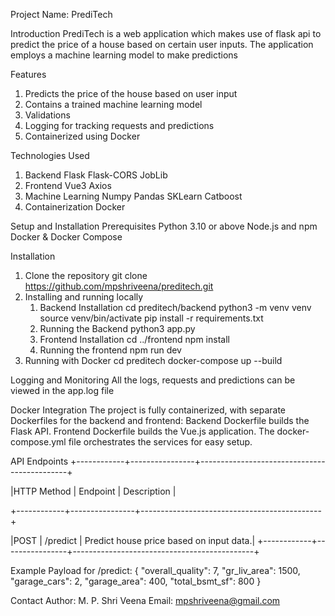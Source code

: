 Project Name: PrediTech

Introduction
PrediTech is a web application which makes use of flask api to predict the price of a house based on certain user inputs. The application employs a machine learning model to make predictions

Features
1. Predicts the price of the house based on user input
2. Contains a trained machine learning model
3. Validations
4. Logging for tracking requests and predictions
5. Containerized using Docker

Technologies Used
1) Backend
        Flask
        Flask-CORS
        JobLib
2) Frontend
        Vue3
        Axios
3) Machine Learning
        Numpy
        Pandas
        SKLearn
        Catboost
4) Containerization
        Docker

Setup and Installation
Prerequisites
    Python 3.10 or above
    Node.js and npm
    Docker & Docker Compose

Installation
1) Clone the repository
    git clone https://github.com/mpshriveena/preditech.git
2) Installing and running locally
    1. Backend Installation
        cd preditech/backend
        python3 -m venv venv
        source venv/bin/activate
        pip install -r requirements.txt
    2. Running the Backend
        python3 app.py
    3. Frontend Installation
        cd ../frontend
        npm install
    4. Running the frontend
        npm run dev
3) Running with Docker
        cd preditech
        docker-compose up --build

Logging and Monitoring
All the logs, requests and predictions can be viewed in the app.log file

Docker Integration
The project is fully containerized, with separate Dockerfiles for the backend and frontend:
Backend Dockerfile builds the Flask API.
Frontend Dockerfile builds the Vue.js application.
The docker-compose.yml file orchestrates the services for easy setup.

API Endpoints
+------------+----------------+---------------------------------------------+

|HTTP Method |	    Endpoint  |     Description                             |

+------------+----------------+---------------------------------------------+

|POST	     |      /predict  |     Predict house price based on input data.|
+------------+----------------+---------------------------------------------+

Example Payload for /predict:
{
  "overall_quality": 7,
  "gr_liv_area": 1500,
  "garage_cars": 2,
  "garage_area": 400,
  "total_bsmt_sf": 800
}

Contact
Author: M. P. Shri Veena
Email: mpshriveena@gmail.com